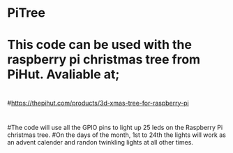 # PiTree
# This code can be used with the raspberry pi christmas tree from PiHut. Avaliable at;
#
#https://thepihut.com/products/3d-xmas-tree-for-raspberry-pi
#
#The code will use all the GPIO pins to light up 25 leds on the Raspberry Pi christmas tree.
#On the days of the month, 1st to 24th the lights will work as an advent calender and randon twinkling lights at all other times.
